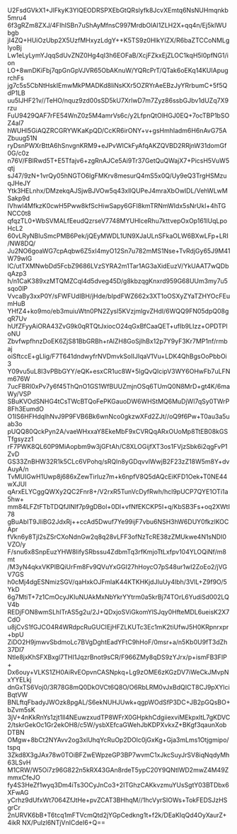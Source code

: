 U2FsdGVkX1+JlFkyK3YlQEODRSPXEbGtQRslyfk8JcvXEmtq6NsNUHmqnkb5mru4
6f3gRZm8ZXJ/4FIhISBn7uShAyMfnsC997MrdbOlAI1ZLH2X+qq4n/Ej5klWUbgb
jI4ZQ+HUiOzUbp2X5UzfMHxyzLdgY++K5TS9z0HlkYIZX/R6baZTCCoNMLgIyoBj
Lw1eLyLymYJqqSdUvZNZ0Hg4qI3h6EOFaB/XcjFZkxEjZLOC1kqH5l0pfNG1/ion
LO+8wnDKiFbj7qpGnGpVJVR65ObAKnuW/YQRcPrT/QTak6oEKq14KUIApugrchFs
jg7c5s5CbNtHskIEmwMkPMADKd8liNsKXr5OZRYrAeEBzJyYRrbumC+5f5QdP1LB
uu5IJHF21v//TeHO/nquz9zd00sSD5kU7XrlwD7m7Zyz86ssbGJbv1dUZq7X9rzu
FuU9429QAF7rFE54WnZ0z5M4amrVs6c/y2LfpnQtOlHGJ0EQ+7ocTBP1bSOZ4al7
hWUHl5GiAQZRCGRYWKaKpQD/CcKR6irONY+v+gsHmhladm6H6nAvG75AZbuug51N
ryDsnPWXrBttA6hSnvgnKRM9+eJPvWICkFyAfqAKZQVBD2RRjnW31domGf0G/c0z
n76V/FBlRwd5T+E5Tfajv6+zgRnAJCe5Ai9Tr37GetQuQWajX7+PicsH5VuW5qtj
sJ47/9zN+1vrQy05hNGTO6lgFMKrv8mesurQ4mS5x0Q/Uy9eQ3TrgHSMzuqJHeJY
Ytk3HELnhx/DMzekqAJSjwBJVOw5q43xllQUPeJ4mraXbOwIDL/VehWLwMSakp9d
IVhwl4MfkzK0cwH5Pww8kfScHiwSapy6GFI8kmTRNmWIdx5sNrUkl+4hTGNCC0t8
qfqzTL0+WbSVMALfEeudQzrseV7748MYUHlceRhu7kttvepOxOp161IUqLpoHcL2
60vLRyNBluSmcPMB6Pek/jQEyMWDL1UN9XJaULnSFkaOLW6BXwLFp+LRI/NW8DQ/
Ju2NO6goaWG7cpAqbw6Z5xI4myO12Sn7u782mMS1Nse+TvRdjGy65J9M41W79wlG
IC/utTXMNwbDd5FcbZ9686LVzSYRA2m1Tar1AG3aXidEuzV/YkUAAT7wQDbqAzp3
h/n1CaK389xzMTQMZCql4d5dveg45D/g8kbzqgKnxrd959G68UUm3my7u5sqo0lP
VvcaBy3xxP0Y/sFWFUdIBH/jHde/bIpdFWZ662x3XT1oOSXyZYaTZHYOcFEumHuB
YHfZ4+ko9mo/eb3muiuWtn0PN2Zysl5KVzjmlgvZHdI/6WQQ9FN05dpQ08gqR7Uv
hUfZFyyAiORA43ZvG9k0qRTQtJxiocO24qGxBfCaaQET+ufIb9LIzz+OPDTPloNU
ZbvfwpfhnzDoEK6ZjS81BbGRBh+rAlZH8GoSjlhBx12p7Y9yF3Kr7MP1nf/rmbaj
oiSftccE+gLlig/F7T641dndwyfrNVDmvkSoIIJIqaV1Vu+LDK4QhBgsOoPbbOi3
Y09vu5uL8I3vPBbGYY/eQK+esxCR1uc8W+5lgQvQlcipV3WY6OHwFb7uLFNm676W
7ucFBRl0xPv7y6f45ThQnO1GS1WfBUUZmjnOSq6TUmQ0N8MrD+gt4K/6maWy/VSP
SBuKVOdSNHG4tCsTWcBTQoFePKGauoDW6WHStMQ6MuDjWl7qSy0TWrP8Fh3EumdO
O1IS6HFHdqlhNvJ9P9FVB6Bk6wnNco0gkzwXFd2ZJt//oQ9f6Pw+T0au3a5uab3o
pUQQ80QckPyn2A/vaeWHxxaY8EkeMbF9xCVRQqARxOUoMp8TtEB08kGSTfgsyzz1
rF7PWK8QL60P9MiAopbm9w3jGFtAh/C8XLOGijfXT3os1FVjzSbk6i2qgFvP1ZvD
GS33ZnBHW32R1k5CLc6VPohq/sRQln8yGDqvvlWwjB2F23zZ18W5m8Y+dvAuyA/n
TvMUIGwH1Uwp8j686xZewTirIuz7m+k6npfV8Q5dAQcEiKFD1Oek+T0NE44wXJUI
qArxELYCggQWXy2QC2Fnr8+/V2rxR5TunVcDyfRwh/hcl9pUCP7QYE1OTi1a5hw+
mm84LFZtFTbTDQfJlNlf7p9gDBol+0Dl+vfNfEKCKP5I+q/KbSB3Fs+oq2XWtI78
gBuAbIT9JliBG2JdxRj++ccAd5Dwuf7Ye99ijF7vbu6NSH3hW6DUY0fkzlKOCApr
fVkn6y8Tjl2sZSrCXoNdnGw2q8q28vLFF3ofNzTcRE38zZMUkwe4N1sNDI0VZO/y
F/snu6x8SnpEuzYHW8lifySRbssu4ZdbmTq3rfKmjoTtLxfpv104YLOQiNf/m8mt
/M3yN4qkxVKPIBQiUrFm8Fv9QVuYxGGI27hHoycO7pS48ur1wI2ZoEo2/jVGV7GS
h0cMj4dgESNmizSGV/qaHxkOJFmlaK44KTKHKjdJIuUy4lbh/3VlL+Z9f9O/5YkD
6g7MtiT+7z1CmOcyJKIuNUAkMxNbYkrYYtrm0a5krBj74TOrL6YudiSd002LQV4b
REDjFON8wmSLhITrAS5g2u/2J+QDxjoSViGkomYlSJqy0HfteMDL6ueisK2X7CdO
u8jCvS1fGJCO4R4WRdpcRuGUCIEjHFZLKUTc3Ec1mK2tiUfwJ5H0KRpnrxpr+bpU
ZiDO2H9jmwvSbdmoLc7BVgDghtEadYFtC9hHoF/0msr+a/n5Kb0U9fT3dZh37Dl7
Ntle8jxKhSFXBxgl7THI1JqzrBnot9sCR/F966ZMy8qDS9zYJrx/p+ismFB3FIP+
Dx6ouy+VLKS1ZH0AiRvEOpvnCASNpkq+Lg9zOME6zKGzDV7iWeCkJMvpNxYYELkj
dnGxTS6Voj0/3R78G8mQ0DkOVCt6Q8O/O6RbLRM0vJxBdQICT8CJ9pXYlciBqtVW
BNLftqFbadyJWOzk8pgAL/S6ekNUHJUwk+qgpWOdSfP3DC+JB2pGQsBO+bZvm5sK
3jV+4nKkRnYs1zjt1ll4NEuwzxudTP8WFrX0GHpkhCdgiiexviMEkpxltL7gKDVC
2/tskrGekOc1Gr2ekOH8/c5W/ysbXEfcaGWehJbKDPXvkxZ+BKgf3qaunXobDTBN
OMgw+8bCt2NYAvv2og3xlUhqYcRuOp2DOlc0jGxKg+Gja3mLms1Otjgmipo/tspq
3Zkd8X3gJAx78w0TOiBFZwEWpzeGP3BP7wvmC1xJkcSuyJrSV8iqNqdyMh63LSvH
M1CRW/W5Oi7z96G822n5kRX43GAn8rdeT5ypC20Y9QNtlWD2mwZ4M49ZmmxCfeJO
fy4S3HeZf1wyq3Dm4iTs3OCyJnCo3+2ITGhzCAKkvzmuYUsSgtY03BTDbx6XFwAG
yCrhz9dUfxWt7064ZfJtHe+pvZCAT3BHhqM//1hcVyrSIOWs+TokFEDSJzHSgrCr
2nURVK6bB+T6tcq1mFTVcmQtd2jYGpCedkng1t+f2k/DEaKIqQd4OyXaurZ+4ikR
NX/Pulzl6NTjVnICdeI6+Q==
